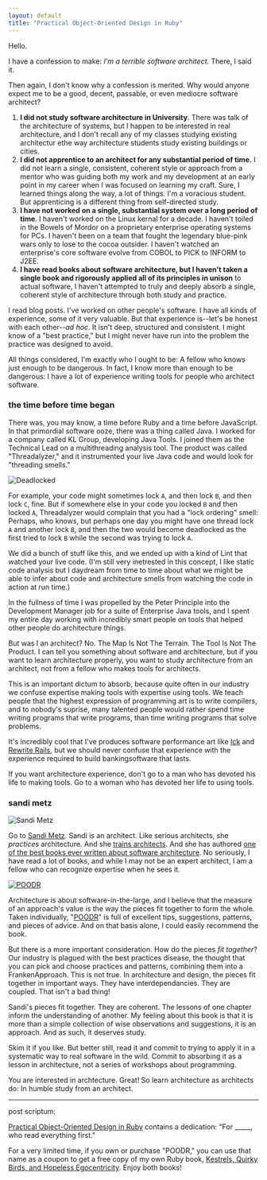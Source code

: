 ```yaml
---
layout: default
title: "Practical Object-Oriented Design in Ruby"
---
```


Hello.

I have a confession to make: *I'm a terrible software architect.* There, I said it.

Then again, I don't know why a confession is merited. Why would anyone expect me to be a good, decent, passable, or even mediocre software architect?

1. **I did not study software architecture in University**. There was talk of the architecture of systems, but I happen to be interested in real architecture, and I don't recall any of my classes studying existing architectur ethe way architecture students study existing buildings or cities.
2. **I did not apprentice to an architect for any substantial period of time.** I did not learn a single, consistent, coherent style or approach from a mentor who was guiding both my work and my development at an early point in my career when I was focused on learning my craft. Sure, I learned things along the way, a lot of things. I'm a voracious student. But apprenticing is a different thing from self-directed study.
3. **I have not worked on a single, substantial system over a long period of time**. I haven't worked on the Linux kernal for a decade. I haven't toiled in the Bowels of Mordor on a proprietary enterprise operating systems for PCs. I haven't been on a team that fought the legendary blue-pink wars only to lose to the cocoa outsider. I haven't watched an enterprise's core software evolve from COBOL to PICK to INFORM to J2EE.
4. **I have read books about software architecture, but I haven't taken a single book and rigorously applied all of its principles in unison** to actual software, I haven't attempted to truly and deeply absorb a single, coherent style of architecture through both study and practice.

I read blog posts. I've worked on other people's software. I have all kinds of experience, some of it very valuable. But that experience is--let's be honest with each other--*ad hoc*. It isn't deep, structured and consistent. I might know of a "best practice," but I might never have run into the problem the practice was designed to avoid.

All things considered, I'm exactly who I ought to be: A fellow who knows just enough to be dangerous. In fact, I know more than enough to be dangerous: I have a lot of experience writing tools for people who architect software.

### the time before time began

There was, you may know, a time before Ruby and a time before JavaScript. In that primordial software ooze, there was a thing called Java. I worked for a company called KL Group, developing Java Tools. I joined them as the Technical Lead on a multithreading analysis tool. The product was called "Threadalyzer," and it instrumented your live Java code and would look for "threading smells."

![Deadlocked](http://i.minus.com/ibnufthMS77Zup.jpg)

For example, your code might sometimes lock `A`, and then lock `B`, and then lock `C`, fine. But if somewhere else in your code you locked `B` and then locked `A`, Threadalyzer would complain that you had a "lock ordering" smell: Perhaps, who knows, but perhaps one day you might have one thread lock `A` and another lock `B`, and then the two would become deadlocked as the first tried to lock `B` while the second was trying to lock `A`.

We did a bunch of stuff like this, and we ended up with a kind of Lint that watched your live code. (I'm still very inetrested in this concept, I like static code analysis but I daydream from time to time about what we might be able to infer about code and architecture smells from watching the code in action at run time.)

In the fullness of time I was propelled by the Peter Principle into the Development Manager job for a suite of Enterprise Java tools, and I spent my entire day working with incredibly smart people on tools that helped other people do architecture things.

But was I an architect? No. The Map Is Not The Terrain. The Tool Is Not The Product. I can tell you something about software and architecture, but if you want to learn architecture properly, you want to study architecture from an architect, not from a fellow who makes tools for architects.

This is an important dictum to absorb, because quite often in our industry we confuse expertise making tools with expertise using tools. We teach people that the highest expression of programming art is to write compilers, and to nobody's suprise, many talented people would rather spend time writing programs that write programs, than time writing programs that solve problems.

It's incredibly cool that I've produces software performance art like [Ick](https://github.com/raganwald-deprecated/ick "An ad hoc, informally-specified, bug-ridden, slow implementation of half of Monads") and [Rewrite Rails](https://github.com/raganwald-deprecated/rewrite_rails), but we should never confuse that experience with the experience required to build bankingsoftware that lasts.

If you want architecture experience, don't go to a man who has devoted his life to making tools. Go to a woman who has devoted her life to using tools.

### sandi metz

![Sandi Metz](http://i.minus.com/ixofgXxrtSA9e.jpg)

Go to [Sandi Metz](http://www.sandimetz.com). Sandi is an architect. Like serious architects, she *practices* architecture. And she [trains architects](http://www.sandimetz.com/training). And she has authored [one of the best books ever written about software architecture][poodr]. No seriously, I have read a lot of books, and while I may not be an expert architect, I am a fellow who can recognize expertise when he sees it.

[![POODR][src]][poodr]

[src]: http://ws-na.amazon-adsystem.com/widgets/q?_encoding=UTF8&ASIN=B0096BYG7C&Format=_SL110_&ID=AsinImage&MarketPlace=US&ServiceVersion=20070822&WS=1&tag=raganwald001-20
[poodr]: http://www.amazon.com/gp/product/B0096BYG7C/ref=as_li_ss_tl?ie=UTF8&camp=1789&creative=390957&creativeASIN=B0096BYG7C&linkCode=as2&tag=raganwald001-20 "Practical Object-Oriented Design in Ruby"

Architecture is about software-in-the-large, and I believe that the measure of an approach's value is the way the pieces fit together to form the whole. Taken individually, "[POODR][poodr]" is full of excellent tips, suggestions, patterns, and pieces of advice. And on that basis alone, I could easily recommend the book.

But there is a more important consideration. How do the pieces *fit together*? Our industry is plagued with the best practices disease, the thought that you can pick and choose practices and patterns, combining them into a FrankenApproach. This is not true. In architecture and design, the pieces fit together in important ways. They have interdependancies. They are coupled. That isn't a bad thing!

Sandi's pieces fit together. They are coherent. The lessons of one chapter inform the understanding of another. My feeling about this book is that it is more than a simple collection of wise observations and suggestions, it is an approach. And as such, it deserves study.

Skim it if you like. But better still, read it and commit to trying to apply it in a systematic way to real software in the wild. Commit to absorbing it as a lesson in architecture, not a series of workshops about programming.

You are interested in archtecture. Great! So learn architecture as architects do: In humble study from an architect.

---

post scriptum:

[Practical Object-Oriented Design in Ruby][poodr] contains a dedication: "For \_\_\_\_\_, who read everything first."

For a very limited time, if you own or purchase "POODR," you can use that name as a coupon to get a free copy of my own Ruby book, [Kestrels, Quirky Birds, and Hopeless Egocentricity](https://leanpub.com/combinators/). Enjoy both books!